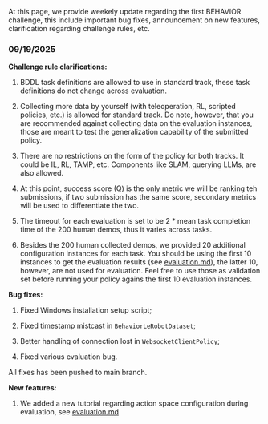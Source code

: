 At this page, we provide weekely update regarding the first BEHAVIOR challenge, this include important bug fixes, announcement on new features, clarification regarding challenge rules, etc.

### 09/19/2025

**Challenge rule clarifications:**

1. BDDL task definitions are allowed to use in standard track, these task definitions do not change across evaluation.

2. Collecting more data by yourself (with teleoperation, RL, scripted policies, etc.) is allowed for standard track. Do note, however, that you are recommended against collecting data on the evaluation instances, those are meant to test the generalization capability of the submitted policy. 

3. There are no restrictions on the form of the policy for both tracks. It could be IL, RL, TAMP, etc. Components like SLAM, querying LLMs, are also allowed. 

3. At this point, success score (Q) is the only metric we will be ranking teh submissions, if two submission has the same score, secondary metrics will be used to differentiate the two. 

4. The timeout for each evaluation is set to be 2 * mean task completion time of the 200 human demos, thus it varies across tasks. 

5. Besides the 200 human collected demos, we provided 20 additional configuration instances for each task. You should be using the first 10 instances to get the evaluation results (see [evaluation.md](./evaluation.md#evaluation-protocol-and-logistics)), the latter 10, however, are not used for evaluation. Feel free to use those as validation set before running your policy agains the first 10 evaluation instances. 

**Bug fixes:**

1. Fixed Windows installation setup script;

2. Fixed timestamp mistcast in `BehaviorLeRobotDataset`;

3. Better handling of connection lost in `WebsocketClientPolicy`;

4. Fixed various evaluation bug.

All fixes has been pushed to main branch.

**New features:**

1. We added a new tutorial regarding action space configuration during evaluation, see [evaluation.md](./evaluation.md#configure-robot-action-space)